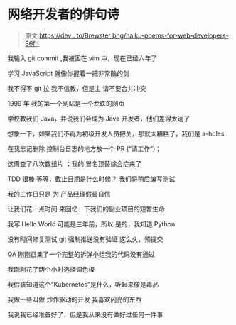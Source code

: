 # 网络开发者的俳句诗

> 原文:[https://dev . to/Brewster bhg/haiku-poems-for-web-developers-36fh](https://dev.to/brewsterbhg/haiku-poems-for-web-developers-36fh)

我输入 git commit
,我被困在 vim
中，现在已经六年了

学习 JavaScript
就像你握着一把非常酷的剑

我不得不 git 拉
我不信教，但是主
请不要合并冲突

1999 年
我的第一个网站是一个龙珠的网页

学校教我们 Java，并说我们会成为 Java 开发者，他们差得太远了

想象一下，如果我们不再为初级开发人员把关，那就太糟糕了，我们是 a-holes

在我忘记删除
控制台日志的地方放一个 PR
(“请工作”)；

这周查了八次数组片
；我的
冒名顶替综合症来了

TDD 很棒
等等，截止日期是什么时候？
我们将稍后编写测试

我的工作日只是
为
产品经理假装自信

让我们花一点时间
来回忆一下我们的副业项目的短暂生命

我写 Hello World
可能是三年前，所以
是的，我知道 Python

没有时间修复测试
git 强制推送没有验证
这么久，预提交

QA 刚刚召集了一个完整的拆弹小组我的代码没有通过

我刚刚花了两个小时选择调色板

我假装知道这个“Kubernetes”是什么，听起来像是毒品

我做一些叫做
炒作驱动的开发
我喜欢闪亮的东西

我说我已经准备好了，但是我从来没有做好过任何一件事